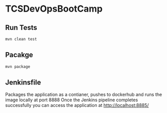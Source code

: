 # TCSDevOpsBootCamp

## Run Tests

```bash
mvn clean test
```

## Pacakge

```bash
mvn package
```

## Jenkinsfile

Packages the application as a contianer, pushes to dockerhub and runs the image locally at port 8888
Once the Jenkins pipeline completes successfully you can access the application at <http://localhost:8885/>
